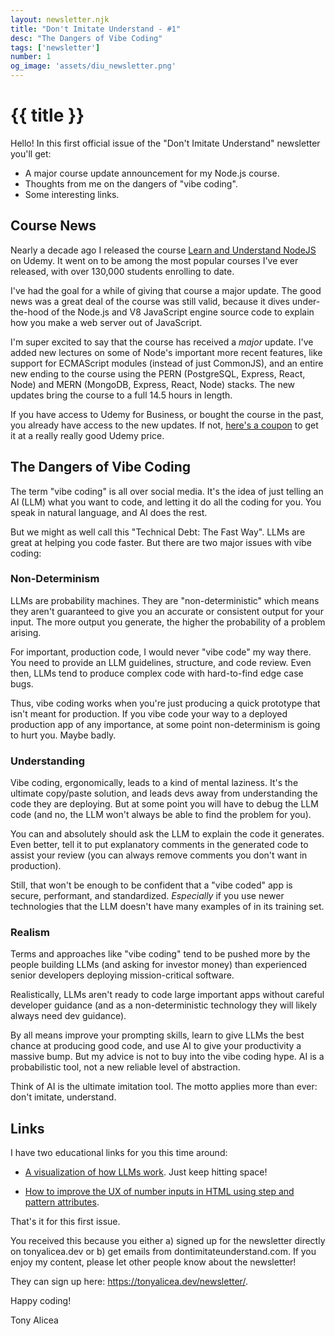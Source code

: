 ```yaml
---
layout: newsletter.njk
title: "Don't Imitate Understand - #1"
desc: "The Dangers of Vibe Coding"
tags: ['newsletter']
number: 1
og_image: 'assets/diu_newsletter.png'
---
```

# {{ title }}

Hello! In this first official issue of the "Don't Imitate Understand" newsletter you'll get:

- A major course update announcement for my Node.js course.
- Thoughts from me on the dangers of "vibe coding".
- Some interesting links.

<article class="mailing-list newsletter-mailing-list">
  <div id="fd-form-654c34a2f58f74816ab58ded"></div>
  <script>
    window.fd('form', {
      formId: '654c34a2f58f74816ab58ded',
      containerEl: '#fd-form-654c34a2f58f74816ab58ded'
    });
  </script>
</article>

## Course News
Nearly a decade ago I released the course <a href="https://www.udemy.com/course/understand-nodejs/?couponCode=F79F6A4FE72166636880">Learn and Understand NodeJS</a> on Udemy. It went on to be among the most popular courses I've ever released, with over 130,000 students enrolling to date.

I've had the goal for a while of giving that course a major update. The good news was a great deal of the course was still valid, because it dives under-the-hood of the Node.js and V8 JavaScript engine source code to explain how you make a web server out of JavaScript.

I'm super excited to say that the course has received a *major* update. I've added new lectures on some of Node's important more recent features, like support for ECMAScript modules (instead of just CommonJS), and an entire new ending to the course using the PERN (PostgreSQL, Express, React, Node) and MERN (MongoDB, Express, React, Node) stacks. The new updates bring the course to a full 14.5 hours in length.

If you have access to Udemy for Business, or bought the course in the past, you already have access to the new updates. If not, <a href="https://www.udemy.com/course/understand-nodejs/?couponCode=F79F6A4FE72166636880">here's a coupon</a> to get it at a really really good Udemy price.

## The Dangers of Vibe Coding
The term "vibe coding" is all over social media. It's the idea of just telling an AI (LLM) what you want to code, and letting it do all the coding for you. You speak in natural language, and AI does the rest.

But we might as well call this "Technical Debt: The Fast Way". LLMs are great at helping you code faster. But there are two major issues with vibe coding:

### Non-Determinism
LLMs are probability machines. They are "non-deterministic" which means they aren't guaranteed to give you an accurate or consistent output for your input. The more output you generate, the higher the probability of a problem arising.

For important, production code, I would never "vibe code" my way there. You need to provide an LLM guidelines, structure, and code review. Even then, LLMs tend to produce complex code with hard-to-find edge case bugs.

Thus, vibe coding works when you're just producing a quick prototype that isn't meant for production. If you vibe code your way to a deployed production app of any importance, at some point non-determinism is going to hurt you. Maybe badly.

### Understanding
Vibe coding, ergonomically, leads to a kind of mental laziness. It's the ultimate copy/paste solution, and leads devs away from understanding the code they are deploying. But at some point you will have to debug the LLM code (and no, the LLM won't always be able to find the problem for you).

You can and absolutely should ask the LLM to explain the code it generates. Even better, tell it to put explanatory comments in the generated code to assist your review (you can always remove comments you don't want in production).

Still, that won't be enough to be confident that a "vibe coded" app is secure, performant, and standardized. *Especially* if you use newer technologies that the LLM doesn't have many examples of in its training set.

### Realism
Terms and approaches like "vibe coding" tend to be pushed more by the people building LLMs (and asking for investor money) than experienced senior developers deploying mission-critical software.

Realistically, LLMs aren't ready to code large important apps without careful developer guidance (and as a non-deterministic technology they will likely always need dev guidance).

By all means improve your prompting skills, learn to give LLMs the best chance at producing good code, and use AI to give your productivity a massive bump. But my advice is not to buy into the vibe coding hype. AI is a probabilistic  tool, not a new reliable level of abstraction.

Think of AI is the ultimate imitation tool. The motto applies more than ever: don't imitate, understand.

## Links
I have two educational links for you this time around:

- <a href="https://bbycroft.net/llm">A visualization of how LLMs work</a>. Just keep hitting space!

- <a href="https://piccalil.li/blog/using-the-step-and-pattern-attributes-to-make-number-inputs-more-useful/">How to improve the UX of number inputs in HTML using step and pattern attributes</a>.

That's it for this first issue. 

You received this because you either a) signed up for the newsletter directly on tonyalicea.dev or b) get emails from dontimitateunderstand.com. If you enjoy my content, please let other people know about the newsletter! 

They can sign up here: <a href="https://tonyalicea.dev/newsletter/">https://tonyalicea.dev/newsletter/</a>.

Happy coding!

Tony Alicea